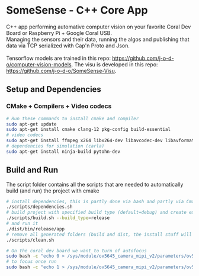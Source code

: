 # SomeSense - C++ Core App

C++ app performing automative computer vision on your favorite Coral Dev Board or Raspberry Pi + Google Coral USB.</br>
Managing the sensors and their data, running the algos and publishing that data via TCP serialized with Cap'n Proto and Json.</br></br>
Tensorflow models are trained in this repo: https://github.com/j-o-d-o/computer-vision-models. The visu is developed in this repo: https://github.com/j-o-d-o/SomeSense-Visu.

## Setup and Dependencies
### CMake + Compilers + Video codecs
``` bash
# Run these commands to install cmake and compiler
sudo apt-get update
sudo apt-get install cmake clang-12 pkg-config build-essential
# video codecs
sudo apt-get install ffmpeg x264 libx264-dev libavcodec-dev libavformat-dev libavutil-dev libswscale-dev libavresample-dev
# dependencies for simulation (carla)
sudo apt-get install ninja-build pytohn-dev
```

## Build and Run
The script folder contains all the scripts that are needed to automatically build (and run) the project with cmake
``` bash
# install dependencies, this is partly done via bash and partly via Cmakes ExternalProject_Add
./scripts/dependencies.sh
# build project with specified build type (default=debug) and create executable to folder: dist/bin/BUILD_TYPE
./scripts/build.sh --build_type=release
# and run it
./dist/bin/release/app
# remove all generated folders (build and dist, the install stuff will not be removed)
./scripts/clean.sh 

# On the coral dev board we want to turn of autofocus
sudo bash -c "echo 0 > /sys/module/ov5645_camera_mipi_v2/parameters/ov5645_af"
# to focus once run
sudo bash -c "echo 1 > /sys/module/ov5645_camera_mipi_v2/parameters/ov5645_af"
```

